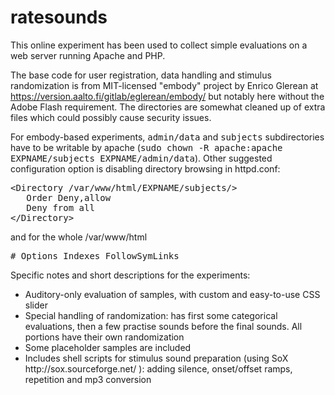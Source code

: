 # ratesounds
This online experiment has been used to collect simple evaluations on a web server running Apache and PHP.

The base code for user registration, data handling and stimulus randomization is from MIT-licensed "embody" project by Enrico Glerean at https://version.aalto.fi/gitlab/eglerean/embody/ but notably here without the Adobe Flash requirement. The directories are somewhat cleaned up of extra files which could possibly cause security issues.

For embody-based experiments, <tt>admin/data</tt> and <tt>subjects</tt> subdirectories have to be writable by apache (<tt>sudo chown -R apache:apache EXPNAME/subjects EXPNAME/admin/data</tt>). Other suggested configuration option is disabling directory browsing in httpd.conf:
<pre>
&lt;Directory /var/www/html/EXPNAME/subjects/&gt;
   Order Deny,allow
   Deny from all
&lt;/Directory&gt;
</pre>
and for the whole /var/www/html 
<pre>
# Options Indexes FollowSymLinks
</pre>

Specific notes and short descriptions for the experiments:

<ul>
  <li>Auditory-only evaluation of samples, with custom and easy-to-use CSS slider
  <li>Special handling of randomization: has first some categorical evaluations, then a few practise sounds before the final sounds. All portions have their own randomization
  <li>Some placeholder samples are included
  <li>Includes shell scripts for stimulus sound preparation (using SoX http://sox.sourceforge.net/ ): adding silence, onset/offset ramps, repetition and mp3 conversion
</ul>
